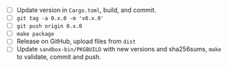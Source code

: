 -   [ ] Update version in `Cargo.toml`, build, and commit.
-   [ ] `git tag -a 0.x.0 -m 'v0.x.0'`
-   [ ] `git push origin 0.x.0`
-   [ ] `make package`
-   [ ] Release on GitHub, upload files from `dist`
-   [ ] Update `sandbox-bin/PKGBUILD` with new versions and sha256sums, `make` to validate, commit and push.
